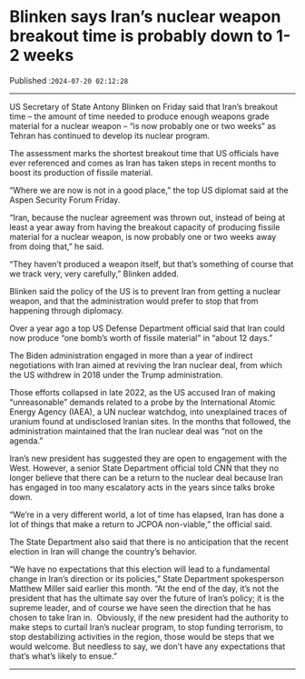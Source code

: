# Blinken says Iran’s nuclear weapon breakout time is probably down to 1-2 weeks

Published :`2024-07-20 02:12:28`

---

US Secretary of State Antony Blinken on Friday said that Iran’s breakout time – the amount of time needed to produce enough weapons grade material for a nuclear weapon – “is now probably one or two weeks” as Tehran has continued to develop its nuclear program.

The assessment marks the shortest breakout time that US officials have ever referenced and comes as Iran has taken steps in recent months to boost its production of fissile material.

“Where we are now is not in a good place,” the top US diplomat said at the Aspen Security Forum Friday.

“Iran, because the nuclear agreement was thrown out, instead of being at least a year away from having the breakout capacity of producing fissile material for a nuclear weapon, is now probably one or two weeks away from doing that,” he said.

“They haven’t produced a weapon itself, but that’s something of course that we track very, very carefully,” Blinken added.

Blinken said the policy of the US is to prevent Iran from getting a nuclear weapon, and that the administration would prefer to stop that from happening through diplomacy.

Over a year ago a top US Defense Department official said that Iran could now produce “one bomb’s worth of fissile material” in “about 12 days.”

The Biden administration engaged in more than a year of indirect negotiations with Iran aimed at reviving the Iran nuclear deal, from which the US withdrew in 2018 under the Trump administration.

Those efforts collapsed in late 2022, as the US accused Iran of making “unreasonable” demands related to a probe by the International Atomic Energy Agency (IAEA), a UN nuclear watchdog, into unexplained traces of uranium found at undisclosed Iranian sites. In the months that followed, the administration maintained that the Iran nuclear deal was “not on the agenda.”

Iran’s new president has suggested they are open to engagement with the West. However, a senior State Department official told CNN that they no longer believe that there can be a return to the nuclear deal because Iran has engaged in too many escalatory acts in the years since talks broke down.

“We’re in a very different world, a lot of time has elapsed, Iran has done a lot of things that make a return to JCPOA non-viable,” the official said.

The State Department also said that there is no anticipation that the recent election in Iran will change the country’s behavior.

“We have no expectations that this election will lead to a fundamental change in Iran’s direction or its policies,” State Department spokesperson Matthew Miller said earlier this month. “At the end of the day, it’s not the president that has the ultimate say over the future of Iran’s policy; it is the supreme leader, and of course we have seen the direction that he has chosen to take Iran in.  Obviously, if the new president had the authority to make steps to curtail Iran’s nuclear program, to stop funding terrorism, to stop destabilizing activities in the region, those would be steps that we would welcome. But needless to say, we don’t have any expectations that that’s what’s likely to ensue.”

---

